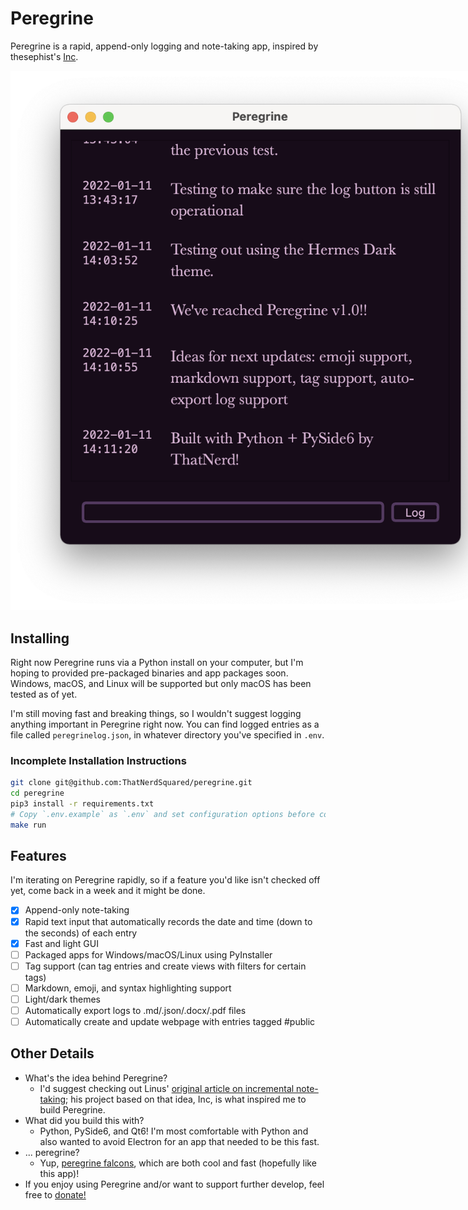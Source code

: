 # Peregrine

Peregrine is a rapid, append-only logging and note-taking app, inspired by thesephist's [Inc](https://github.com/thesephist/inc). 

<img src="assets/readme-image.png" style="max-width:800px">

## Installing
Right now Peregrine runs via a Python install on your computer, but I'm hoping to provided pre-packaged binaries and app packages soon. Windows, macOS, and Linux will be supported but only macOS has been tested as of yet.

I'm still moving fast and breaking things, so I wouldn't suggest logging anything important in Peregrine right now. You can find logged entries as a file called `peregrinelog.json`, in whatever directory you've specified in `.env`.

### Incomplete Installation Instructions
```bash
git clone git@github.com:ThatNerdSquared/peregrine.git
cd peregrine
pip3 install -r requirements.txt
# Copy `.env.example` as `.env` and set configuration options before continuing.
make run
```

## Features
I'm iterating on Peregrine rapidly, so if a feature you'd like isn't checked off yet, come back in a week and it might be done.
- [x] Append-only note-taking
- [x] Rapid text input that automatically records the date and time (down to the seconds) of each entry
- [x] Fast and light GUI
- [ ] Packaged apps for Windows/macOS/Linux using PyInstaller
- [ ] Tag support (can tag entries and create views with filters for certain tags)
- [ ] Markdown, emoji, and syntax highlighting support
- [ ] Light/dark themes
- [ ] Automatically export logs to .md/.json/.docx/.pdf files
- [ ] Automatically create and update webpage with entries tagged #public

## Other Details
- What's the idea behind Peregrine?
    - I'd suggest checking out Linus' [original article on incremental note-taking](https://thesephist.com/posts/inc/); his project based on that idea, Inc, is what inspired me to build Peregrine.
- What did you build this with?
    - Python, PySide6, and Qt6! I'm most comfortable with Python and also wanted to avoid Electron for an app that needed to be this fast.
- ... peregrine?
    - Yup, [peregrine falcons](https://en.wikipedia.org/wiki/Peregrine_falcon), which are both cool and fast (hopefully like this app)!
- If you enjoy using Peregrine and/or want to support further develop, feel free to [donate!](https://www.buymeacoffee.com/nathanyeung)
